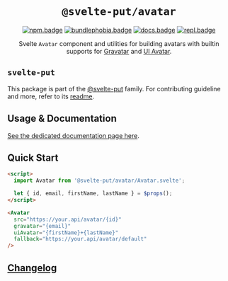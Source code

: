 <div align="center">

# `@svelte-put/avatar`

[![npm.badge]][npm] [![bundlephobia.badge]][bundlephobia] [![docs.badge]][docs] [![repl.badge]][repl]

Svelte `Avatar` component and utilities for building avatars with builtin supports for [Gravatar] and [UI Avatar][uiavatar].

</div>

## `svelte-put`

This package is part of the [@svelte-put][github.monorepo] family. For contributing guideline and more, refer to its [readme][github.monorepo].

## Usage & Documentation

[See the dedicated documentation page here][docs].

## Quick Start

```html
<script>
  import Avatar from '@svelte-put/avatar/Avatar.svelte';

  let { id, email, firstName, lastName } = $props();
</script>

<Avatar
  src="https://your.api/avatar/{id}"
  gravatar="{email}"
  uiAvatar="{firstName}+{lastName}"
  fallback="https://your.api/avatar/default"
/>
```

## [Changelog][github.changelog]

<!-- github specifics -->

[github.monorepo]: https://github.com/vnphanquang/svelte-put
[github.changelog]: https://github.com/vnphanquang/svelte-put/blob/next/packages/avatar/CHANGELOG.md

<!-- heading badge -->

[npm.badge]: https://img.shields.io/npm/v/@svelte-put/avatar
[npm]: https://www.npmjs.com/package/@svelte-put/avatar
[bundlephobia.badge]: https://img.shields.io/bundlephobia/minzip/@svelte-put/avatar?label=minzipped
[bundlephobia]: https://bundlephobia.com/package/@svelte-put/avatar

<!-- external resources -->

[gravatar]: https://en.gravatar.com/site/implement/images
[uiavatar]: https://ui-avatars.com

<!-- repl -->

[repl]: https://svelte.dev/repl/d54381946b1c4ebd8e612e4568fbbbd0
[repl.badge]: https://img.shields.io/static/v1?label=&message=Svelte+REPL&logo=svelte&logoColor=fff&color=ff3e00
[docs]: https://svelte-put.vnphanquang.com/docs/avatar
[docs.badge]: https://img.shields.io/badge/-Docs%20Site-blue

